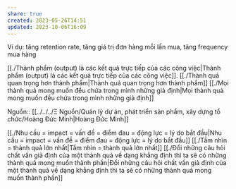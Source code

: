 ```yaml
---
share: true
created: 2023-05-26T14:51
updated: 2023-10-06T16:09
---
```

Ví dụ: tăng retention rate, tăng giá trị đơn hàng mỗi lần mua, tăng frequency mua hàng

[[./Thành phẩm (output) là các kết quả trực tiếp của các công việc|Thành phẩm (output) là các kết quả trực tiếp của các công việc]]. [[./Thành quả quan trọng hơn thành phẩm|Thành quả quan trọng hơn thành phẩm]]
[[./Mọi thành quả mong muốn đều chứa trong mình những giả định|Mọi thành quả mong muốn đều chứa trong mình những giả định]]

Nguồn:: [[../../../Ξ Nguồn/Quản lý dự án, phát triển sản phẩm, xây dựng tổ chức/Hoàng Đức Minh|Hoàng Đức Minh]]

[[./Nhu cầu = impact = vấn đề = điểm đau = động lực = lý do bắt đầu|Nhu cầu = impact = vấn đề = điểm đau = động lực = lý do bắt đầu]]
[[./Tầm nhìn = thành quả lớn nhất|Tầm nhìn = thành quả lớn nhất]]
[[./Đổi những câu hỏi chất vấn giả định của một thành quả về dạng khẳng định thì ta sẽ có những thành quả mong muốn thành phần|Đổi những câu hỏi chất vấn giả định của một thành quả về dạng khẳng định thì ta sẽ có những thành quả mong muốn thành phần]]
